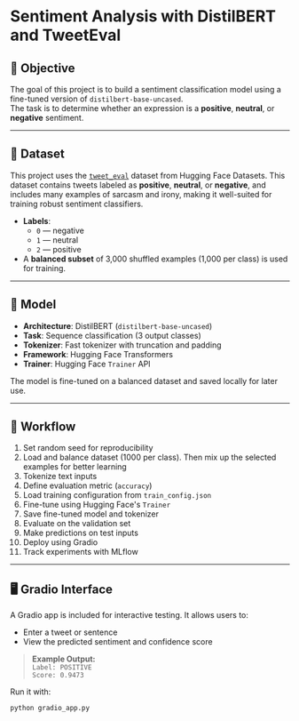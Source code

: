 # Sentiment Analysis with DistilBERT and TweetEval

## 📌 Objective

The goal of this project is to build a sentiment classification model using a fine-tuned version of `distilbert-base-uncased`.  
The task is to determine whether an expression is a **positive**, **neutral**, or **negative** sentiment.

---

## 📂 Dataset

This project uses the [`tweet_eval`](https://huggingface.co/datasets/tweet_eval) dataset from Hugging Face Datasets.
This dataset contains tweets labeled as **positive**, **neutral**, or **negative**, and includes many examples of sarcasm and irony, making it well-suited for training robust sentiment classifiers.

- **Labels**:
  - `0` — negative  
  - `1` — neutral  
  - `2` — positive  
- A **balanced subset** of 3,000 shuffled examples (1,000 per class) is used for training.

---

## 🧠 Model

- **Architecture**: DistilBERT (`distilbert-base-uncased`)
- **Task**: Sequence classification (3 output classes)
- **Tokenizer**: Fast tokenizer with truncation and padding
- **Framework**: Hugging Face Transformers
- **Trainer**: Hugging Face `Trainer` API

The model is fine-tuned on a balanced dataset and saved locally for later use.

---

## 🔁 Workflow

1. Set random seed for reproducibility
2. Load and balance dataset (1000 per class). Then mix up the selected examples for better learning 
3. Tokenize text inputs
4. Define evaluation metric (`accuracy`)
5. Load training configuration from `train_config.json`
6. Fine-tune using Hugging Face's `Trainer`
7. Save fine-tuned model and tokenizer
8. Evaluate on the validation set
9. Make predictions on test inputs
10. Deploy using Gradio
11. Track experiments with MLflow

---

## 🖥️ Gradio Interface

A Gradio app is included for interactive testing. It allows users to:

- Enter a tweet or sentence
- View the predicted sentiment and confidence score

> **Example Output:**  
> `Label: POSITIVE`  
> `Score: 0.9473`

Run it with:

```bash
python gradio_app.py
